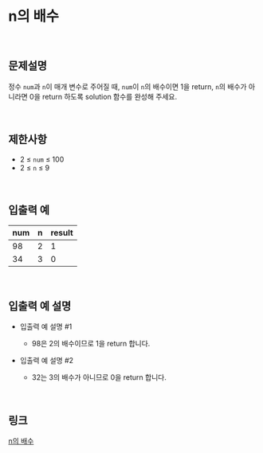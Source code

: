 # n의 배수

<br>

## 문제설명
정수 `num`과 `n`이 매개 변수로 주어질 때, `num`이 `n`의 배수이면 1을 return, `n`의 배수가 아니라면 0을 return 하도록 solution 함수를 완성해 주세요.

<br>

## 제한사항
- 2 ≤ `num` ≤ 100
- 2 ≤ `n` ≤ 9

<br>

## 입출력 예
| num | n | result |
|---|---|---|
| 98 | 2 | 1 |
| 34 | 3 | 0 |

<br>

## 입출력 예 설명
- 입출력 예 설명 #1
    - 98은 2의 배수이므로 1을 return 합니다.

- 입출력 예 설명 #2
    - 32는 3의 배수가 아니므로 0을 return 합니다.

<br>

## 링크
[n의 배수](https://school.programmers.co.kr/learn/courses/30/lessons/181937)
